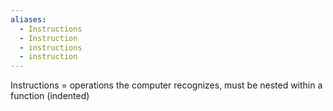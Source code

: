 ```yaml
---
aliases:
  - Instructions
  - Instruction
  - instructions
  - instruction
---
```

Instructions = operations the computer recognizes, must be nested within a function (indented)